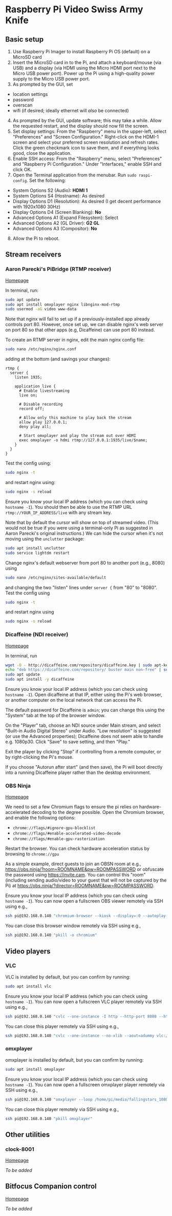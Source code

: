 # Raspberry Pi Video Swiss Army Knife

## Basic setup

1. Use Raspberry Pi Imager to install Raspberry Pi OS (default) on a MicroSD card
2. Insert the MicroSD card in to the Pi, and attach a keyboard/mouse (via USB) and a display (via HDMI using the Micro HDMI port next to the Micro USB power port). Power up the Pi using a high-quality power supply to the Micro USB power port.
3. As prompted by the GUI, set
  - location settings
  - password
  - overscan
  - wifi (if desired; ideally ethernet will *also* be connected)
4. As prompted by the GUI, update software; this may take a while. Allow the requested restart, and the display should now fill the screen.
5. Set display settings: From the "Raspberry" menu in the upper-left, select "Preferences" and "Screen Configuration." Right-click on the HDMI-1 screen and select your preferred screen resolution and refresh rates. Click the green checkmark icon to save them, and if everything looks good, close the application.
6. Enable SSH access: From the "Raspberry" menu, select "Preferences" and "Raspberry Pi Configuration." Under "Interfaces," enable SSH and click OK.
7. Open the Terminal application from the menubar. Run `sudo raspi-config`. Set the following:
  - System Options S2 (Audio): **HDMI 1**
  - System Options S4 (Hostname): As desired
  - Display Options D1 (Resolution): As desired (I get decent performance with 1920x1080 30Hz)
  - Display Options D4 (Screen Blanking): **No**
  - Advanced Options A1 (Expand Filesystem): Select
  - Advanced Options A2 (GL Driver): **G2 GL**
  - Advanced Options A3 (Compositor): **No**
8. Allow the Pi to reboot.

## Stream receivers

### Aaron Parecki's PiBridge (RTMP receiver)

[Homepage](https://aaronparecki.com/2020/09/07/7/raspberry-pi-streaming-server)

In terminal, run:
```bash
sudo apt update
sudo apt install omxplayer nginx libnginx-mod-rtmp
sudo usermod -aG video www-data
```

Note that nginx will fail to set up if a previously-installed app already controls port 80. However, once set up, we can disable nginx's web server on port 80 so that other apps (e.g, Dicaffeine) can use port 80 instead.

To create an RTMP server in nginx, edit the main nginx config file:
```bash
sudo nano /etc/nginx/nginx.conf
```
adding at the bottom (and savings your changes):
```
rtmp {
  server {
    listen 1935;

    application live {
      # Enable livestreaming
      live on;

      # Disable recording
      record off;

      # Allow only this machine to play back the stream
      allow play 127.0.0.1;
      deny play all;

      # Start omxplayer and play the stream out over HDMI
      exec omxplayer -o hdmi rtmp://127.0.0.1:1935/live/$name;
    }
  }
}
```

Test the config using:
```bash
sudo nginx -t
```
and restart nginx using:
```bash
sudo nginx -s reload
```

Ensure you know your local IP address (which you can check using `hostname -I`). You should then be able to use the RTMP URL `rtmp://YOUR_IP_ADDRESS/live` with any stream key.

Note that by default the cursor will show on top of streamed video. (This would not be true if you were using a terminal-only Pi as suggested in Aaron Parecki's original instructions.) We can hide the cursor when it's not moving using the `unclutter` package:
```bash
sudo apt install unclutter
sudo service lightdm restart
```

Change nginx's default webserver from port 80 to another port (e.g., 8080) using
```bash
sudo nano /etc/nginx/sites-available/default
```
and changing the two "listen" lines under `server {` from "80" to "8080". Test the config using
```bash
sudo nginx -t
```
and restart nginx using
```bash
sudo nginx -s reload
```



### Dicaffeine (NDI receiver)

[Homepage](https://dicaffeine.com/about)

In terminal, run
```bash
wget -O - http://dicaffeine.com/repository/dicaffeine.key | sudo apt-key add -
echo "deb https://dicaffeine.com/repository/ buster main non-free" | sudo tee -a /etc/apt/sources.list.d/dicaffeine.list
sudo apt update
sudo apt install -y dicaffeine
```

Ensure you know your local IP address (which you can check using `hostname -I`). Open dicaffeine at that IP, either using the Pi's web browser, or another computer on the local network that can access the Pi.

The default password for Dicaffeine is `admin`; you can change this using the "System" tab at the top of the browser window.

On the "Player" tab, choose an NDI source under Main stream, and select "Built-in Audio Digital Stereo" under Audio. "Low resolution" is suggested (or use the Advanced properties); Dicaffeine does not seem able to handle e.g. 1080p30. Click "Save" to save setting, and then "Play."

Exit the player by clicking "Stop" if controlling from a remote computer, or by right-clicking the Pi's mouse.

If you choose "Autorun after start" (and then save), the Pi will boot directly into a running Dicaffeine player rather than the desktop environment.


### OBS Ninja

[Homepage](https://obs.ninja)

We need to set a few Chromium flags to ensure the pi relies on hardware-accelerated decoding to the degree possible. Open the Chromium browser, and enable the following options:
* `chrome://flags/#ignore-gpu-blocklist`
* `chrome://flags/#enable-accelerated-video-decode`
* `chrome://flags/#enable-gpu-rasterization`

Restart the browser. You can check hardware acceleration status by browsing to `chrome://gpu`

As a simple example, direct guests to join an OBSN room at e.g., <https://obs.ninja/?room=ROOMNAME&pw=ROOMPASSWORD> or obfuscate the password using <https://invite.cam>. You can control this "room" (including sending audio/video to your guest that will not be captured by the Pi) at <https://obs.ninja/?director=ROOMNAME&pw=ROOMPASSWORD>.

Ensure you know your local IP address (which you can check using `hostname -I`). You can now open a fullscreen OBS viewer remotely via SSH using e.g.,
```bash
ssh pi@192.168.0.140 "chromium-browser --kiosk --display=:0 --autoplay-policy=no-user-gesture-required \"https://obs.ninja/?scene=0&room=ROOMNAME&password=ROOMPASSWORD&codec=h264&nocursor&height=720\""
```

You can close this browser window remotely via SSH using e.g.,
```bash
ssh pi@192.168.0.140 "pkill -o chromium"
```

## Video players

### VLC

VLC is installed by default, but you can confirm by running:
```bash
sudo apt install vlc
```

Ensure you know your local IP address (which you can check using `hostname -I`). You can now open a fullscreen VLC player remotely via SSH using e.g.,
```bash
ssh pi@192.168.0.140 "cvlc --one-instance -I http --http-port 8080 --http-password testpassword --no-xlib --aout=alsa --no-video-title --repeat /opt/vc/src/hello_pi/hello_video/test.h264"
```

You can close this player remotely via SSH using e.g.,
```bash
ssh pi@192.168.0.140 "cvlc --one-instance --no-xlib --aout=adummy vlc://quit"
```

### omxplayer

omxplayer is installed by default, but you can confirm by running:
```bash
sudo apt install omxplayer
```

Ensure you know your local IP address (which you can check using `hostname -I`). You can now open a fullscreen omxplayer player remotely via SSH using e.g.,
```bash
ssh pi@192.168.0.140 "omxplayer --loop /home/pi/media/fallingstars_1080p.mp4"
```

You can close this player remotely via SSH using e.g.,
```bash
ssh pi@192.168.0.140 "pkill omxplayer"
```



## Other utilities

### clock-8001

[Homepage](https://gitlab.com/Depili/clock-8001)

*To be added*

## Bitfocus Companion control

[Homepage](https://bitfocus.io/companion)

*To be added*
